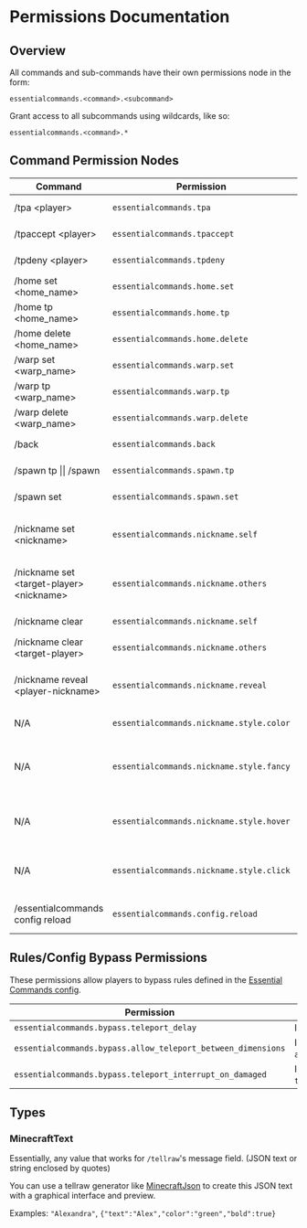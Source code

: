 
# Permissions Documentation

## Overview

All commands and sub-commands have their own permissions node in the form:

`essentialcommands.<command>.<subcommand>`

Grant access to all subcommands using wildcards, like so:

`essentialcommands.<command>.*`

## Command Permission Nodes

Command | Permission | Description
--------|------------|------------
/tpa \<player>        |   `essentialcommands.tpa`   |   Request to teleport to a player.
/tpaccept \<player>   |   `essentialcommands.tpaccept`  |   Accept player's teleport request.
/tpdeny \<player>     |   `essentialcommands.tpdeny`    |   Deny Player's teleport request.
/home set \<home_name>    |   `essentialcommands.home.set`  |   Set a personal home location.
/home tp \<home_name>     |   `essentialcommands.home.tp`   |   Teleport to your home.
/home delete \<home_name> |   `essentialcommands.home.delete`   |   Delete your home.
/warp set \<warp_name>      |   `essentialcommands.warp.set`    |   Set a server-wide warp locaiton.
/warp tp \<warp_name>       |   `essentialcommands.warp.tp` |   Teleport to a warp.
/warp delete \<warp_name>   |   `essentialcommands.warp.delete` |   Delete a warp.
/back     |   `essentialcommands.back`  |   Teleport to your previous location.
/spawn tp \|\| /spawn     |   `essentialcommands.spawn.tp`  |   Teleport to the server spawn.
/spawn set              |   `essentialcommands.spawn.set`   |   Set the server spawn.
/nickname set \<nickname>                   | `essentialcommands.nickname.self`     | Set your own nickname to specified MinecraftText.
/nickname set \<target-player> \<nickname>  | `essentialcommands.nickname.others`   | Set target player's nickname to specified MinecraftText.
/nickname clear                             | `essentialcommands.nickname.self`     | Clear your own nickname.
/nickname clear \<target-player>            | `essentialcommands.nickname.others`   | Clear target player's nickname.
/nickname reveal \<player-nickname>         | `essentialcommands.nickname.reveal`   | Get list of players with the provided nickname (String, case-insensitive).
N/A | `essentialcommands.nickname.style.color` | Allows setting colorful nicknames.
N/A | `essentialcommands.nickname.style.fancy` | Allows setting nicknames that have special formatting (italic, bold, etc.)
N/A | `essentialcommands.nickname.style.hover` | Allows setting nicknames that execute an action on hover.
N/A | `essentialcommands.nickname.style.click` | Allows setting nicknames that execute an action on click.
/essentialcommands config reload    | `essentialcommands.config.reload`   |   Reload essentialcommands config.

## Rules/Config Bypass Permissions

These permissions allow players to bypass rules defined in the [Essential Commands config](https://github.com/John-Paul-R/Essential-Commands/wiki/Config-Documentation).

Permission | Description
-----------|------------
`essentialcommands.bypass.teleport_delay` | Ignore `teleport_delay`.
`essentialcommands.bypass.allow_teleport_between_dimensions` | Ignore `allow_teleport_between_dimensions`.
`essentialcommands.bypass.teleport_interrupt_on_damaged` | Ignore `teleport_interrupt_on_damaged`.

## Types

### MinecraftText

Essentially, any value that works for `/tellraw`'s message field. (JSON text or string enclosed by quotes)

You can use a tellraw generator like [MinecraftJson](https://www.minecraftjson.com/) to create this JSON text with a graphical interface and preview.

Examples: `"Alexandra"`, `{"text":"Alex","color":"green","bold":true}`
